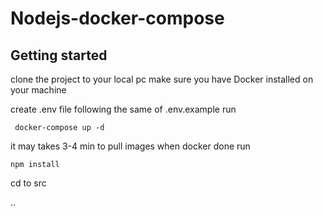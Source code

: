 # Nodejs-docker-compose



## Getting started

clone the project to your local pc
make sure you have Docker installed on your machine

create .env file following the same of .env.example
run
```
 docker-compose up -d
```
it may takes 3-4 min to pull images
when docker done
run
```
npm install
```
cd to src

..